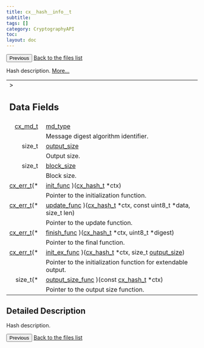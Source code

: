 ```yaml
---
title: cx__hash__info__t
subtitle:
tags: []
category: CryptographyAPI
toc:
layout: doc
---
```


<button class="uk-button uk-button-default uk-button-small uk-margin-medium-top" onclick="history.back()">Previous</button>
<a class="uk-button uk-button-default uk-button-small uk-margin-medium-top crypto-button" href="../../crypto-api/files">Back to the files list</a>


<p>Hash description.  
 <a href="../cx__hash__info__t#details">More...</a></p>
<table class="memberdecls">
<tr class="heading"><td colspan="4">><h2 class="groupheader"><a name="pub-attribs"></a>
Data Fields</h2></td></tr>
<tr class="memitem:a8427fe2f03a7ea954df11e2191075041"><td class="memItemLeft" align="right" valign="top"><a id="a8427fe2f03a7ea954df11e2191075041"></a>
<a class="el" href="../lcx__hash_8h#aac7f6b791a4df89ac2e67ee43d4021a2">cx_md_t</a>&#160;</td><td colspan="3" class="memItemRight" valign="bottom"><a class="el" href="../cx__hash__info__t#a8427fe2f03a7ea954df11e2191075041">md_type</a></td></tr>
<tr class="memdesc:a8427fe2f03a7ea954df11e2191075041"><td class="mdescLeft">&#160;</td><td colspan="3" class="mdescRight">Message digest algorithm identifier. <br /></td></tr>
<tr class="memitem:a936e314fcab4e7bfe77e6ffde4e15e06"><td class="memItemLeft" align="right" valign="top"><a id="a936e314fcab4e7bfe77e6ffde4e15e06"></a>
size_t&#160;</td><td colspan="3" class="memItemRight" valign="bottom"><a class="el" href="../cx__hash__info__t#a936e314fcab4e7bfe77e6ffde4e15e06">output_size</a></td></tr>
<tr class="memdesc:a936e314fcab4e7bfe77e6ffde4e15e06"><td class="mdescLeft">&#160;</td><td colspan="3" class="mdescRight">Output size. <br /></td></tr>
<tr class="memitem:ad7524613c3881d09bda0d270ede83779"><td class="memItemLeft" align="right" valign="top"><a id="ad7524613c3881d09bda0d270ede83779"></a>
size_t&#160;</td><td colspan="3" class="memItemRight" valign="bottom"><a class="el" href="../cx__hash__info__t#ad7524613c3881d09bda0d270ede83779">block_size</a></td></tr>
<tr class="memdesc:ad7524613c3881d09bda0d270ede83779"><td class="mdescLeft">&#160;</td><td colspan="3" class="mdescRight">Block size. <br /></td></tr>
<tr class="memitem:a1761991bfa6cba7fb152faf27db0be50"><td class="memItemLeft" align="right" valign="top"><a id="a1761991bfa6cba7fb152faf27db0be50"></a>
<a class="el" href="../cx__errors_8h#a06db7f567671764f4980db9bc828fa85">cx_err_t</a>(*&#160;</td><td colspan="3" class="memItemRight" valign="bottom"><a class="el" href="../cx__hash__info__t#a1761991bfa6cba7fb152faf27db0be50">init_func</a> )(<a class="el" href="../lcx__hash_8h#a5fa8d1a7a91f41d10ba46386e5286343">cx_hash_t</a> *ctx)</td></tr>
<tr class="memdesc:a1761991bfa6cba7fb152faf27db0be50"><td class="mdescLeft">&#160;</td><td colspan="3" class="mdescRight">Pointer to the initialization function. <br /></td></tr>
<tr class="memitem:aa70970149445ac7d97eaa8231fe67eca"><td class="memItemLeft" align="right" valign="top"><a id="aa70970149445ac7d97eaa8231fe67eca"></a>
<a class="el" href="../cx__errors_8h#a06db7f567671764f4980db9bc828fa85">cx_err_t</a>(*&#160;</td><td colspan="3" class="memItemRight" valign="bottom"><a class="el" href="../cx__hash__info__t#aa70970149445ac7d97eaa8231fe67eca">update_func</a> )(<a class="el" href="../lcx__hash_8h#a5fa8d1a7a91f41d10ba46386e5286343">cx_hash_t</a> *ctx, const uint8_t *data, size_t len)</td></tr>
<tr class="memdesc:aa70970149445ac7d97eaa8231fe67eca"><td class="mdescLeft">&#160;</td><td colspan="3" class="mdescRight">Pointer to the update function. <br /></td></tr>
<tr class="memitem:ab0e7d1eda4ecb988764823cc6405ff7c"><td class="memItemLeft" align="right" valign="top"><a id="ab0e7d1eda4ecb988764823cc6405ff7c"></a>
<a class="el" href="../cx__errors_8h#a06db7f567671764f4980db9bc828fa85">cx_err_t</a>(*&#160;</td><td colspan="3" class="memItemRight" valign="bottom"><a class="el" href="../cx__hash__info__t#ab0e7d1eda4ecb988764823cc6405ff7c">finish_func</a> )(<a class="el" href="../lcx__hash_8h#a5fa8d1a7a91f41d10ba46386e5286343">cx_hash_t</a> *ctx, uint8_t *digest)</td></tr>
<tr class="memdesc:ab0e7d1eda4ecb988764823cc6405ff7c"><td class="mdescLeft">&#160;</td><td colspan="3" class="mdescRight">Pointer to the final function. <br /></td></tr>
<tr class="memitem:a3c21232b723c88b69e7df70e84206d04"><td class="memItemLeft" align="right" valign="top"><a id="a3c21232b723c88b69e7df70e84206d04"></a>
<a class="el" href="../cx__errors_8h#a06db7f567671764f4980db9bc828fa85">cx_err_t</a>(*&#160;</td><td colspan="3" class="memItemRight" valign="bottom"><a class="el" href="../cx__hash__info__t#a3c21232b723c88b69e7df70e84206d04">init_ex_func</a> )(<a class="el" href="../lcx__hash_8h#a5fa8d1a7a91f41d10ba46386e5286343">cx_hash_t</a> *ctx, size_t <a class="el" href="../cx__hash__info__t#a936e314fcab4e7bfe77e6ffde4e15e06">output_size</a>)</td></tr>
<tr class="memdesc:a3c21232b723c88b69e7df70e84206d04"><td class="mdescLeft">&#160;</td><td colspan="3" class="mdescRight">Pointer to the initialization function for extendable output. <br /></td></tr>
<tr class="memitem:a2bdc9f77e5d4a927de773f6f16a33fcd"><td class="memItemLeft" align="right" valign="top"><a id="a2bdc9f77e5d4a927de773f6f16a33fcd"></a>
size_t(*&#160;</td><td colspan="3" class="memItemRight" valign="bottom"><a class="el" href="../cx__hash__info__t#a2bdc9f77e5d4a927de773f6f16a33fcd">output_size_func</a> )(const <a class="el" href="../lcx__hash_8h#a5fa8d1a7a91f41d10ba46386e5286343">cx_hash_t</a> *ctx)</td></tr>
<tr class="memdesc:a2bdc9f77e5d4a927de773f6f16a33fcd"><td class="mdescLeft">&#160;</td><td colspan="3" class="mdescRight">Pointer to the output size function. <br /></td></tr>
</table>
<a name="details" id="details"></a>

## Detailed Description

<div class="textblock"><p>Hash description. </p>
<button class="uk-button uk-button-default uk-button-small uk-margin-medium-top" onclick="history.back()">Previous</button>
<a class="uk-button uk-button-default uk-button-small uk-margin-medium-top crypto-button" href="../../crypto-api/files">Back to the files list</a>
